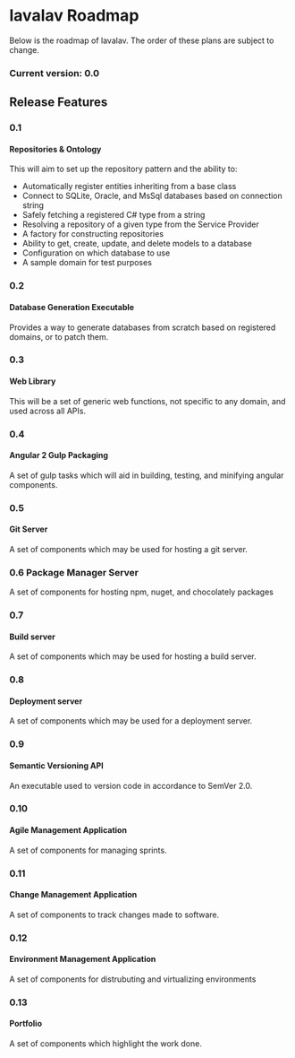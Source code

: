 # lavalav Roadmap


Below is the roadmap of lavalav. The order of these plans are subject to change.

### Current version: 0.0


## Release Features

### 0.1
#### Repositories & Ontology
This will aim to set up the repository pattern and the ability to:
- Automatically register entities inheriting from a base class
- Connect to SQLite, Oracle, and MsSql databases based on connection string
- Safely fetching a registered C# type from a string
- Resolving a repository of a given type from the Service Provider
- A factory for constructing repositories
- Ability to get, create, update, and delete models to a database
- Configuration on which database to use
- A sample domain for test purposes


### 0.2
#### Database Generation Executable
Provides a way to generate databases from scratch based on registered domains, or to patch them.


### 0.3
#### Web Library
This will be a set of generic web functions, not specific to any domain, and used across all APIs.


### 0.4
#### Angular 2 Gulp Packaging
A set of gulp tasks which will aid in building, testing, and minifying angular components.


### 0.5
#### Git Server
A set of components which may be used for hosting a git server.


### 0.6 Package Manager Server
A set of components for hosting npm, nuget, and chocolately packages


### 0.7
#### Build server
A set of components which may be used for hosting a build server.


### 0.8
#### Deployment server
A set of components which may be used for a deployment server.


### 0.9
#### Semantic Versioning API
An executable used to version code in accordance to SemVer 2.0.


### 0.10
#### Agile Management Application
A set of components for managing sprints.


### 0.11
#### Change Management Application
A set of components to track changes made to software.


### 0.12
#### Environment Management Application
A set of components for distrubuting and virtualizing environments


### 0.13
#### Portfolio
A set of components which highlight the work done.